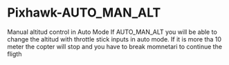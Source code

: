 # Pixhawk-AUTO_MAN_ALT
Manual altitud control in Auto Mode
If AUTO_MAN_ALT you will be able to  change the altitud with throttle stick inputs in auto mode. If it is more tha 10 meter the copter will stop and you have to break momnetari to continue the fligth
